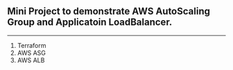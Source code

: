 ## Mini Project to demonstrate AWS AutoScaling Group and Applicatoin LoadBalancer.

***
1. Terraform
2. AWS ASG
3. AWS ALB

